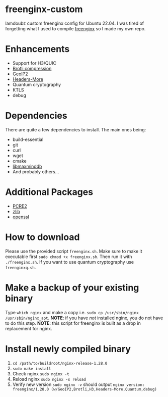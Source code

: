 # freenginx-custom
Iamdoubz custom freenginx config for Ubuntu 22.04. I was tired of forgetting what I used to compile [freenginx](https://freenginx.org/en/docs/) so I made my own repo.

# Enhancements
- Support for H3/QUIC
- [Brotli compression](https://github.com/google/ngx_brotli)
- [GeoIP2](https://github.com/leev/ngx_http_geoip2_module)
- [Headers-More](https://github.com/openresty/headers-more-nginx-module)
- Quantum cryptography
- KTLS
- debug

# Dependencies
There are quite a few dependencies to install. The main ones being:
- build-essential
- git
- curl
- wget
- cmake
- [libmaxminddb](https://github.com/maxmind/libmaxminddb)
- And probably others...

# Additional Packages
- [PCRE2](https://github.com/PCRE2Project/pcre2/)
- [zlib](https://www.zlib.net/)
- [openssl](https://github.com/openssl/openssl/)

# How to download
Please use the provided script `freenginx.sh`. Make sure to make it executable first `sudo chmod +x freenginx.sh`. Then run it with `./freenginx.sh`. If you want to use quantum cryptography use `freenginxq.sh`.

# Make a backup of your existing binary
Type `which nginx` and make a copy i.e. `sudo cp /usr/sbin/nginx /usr/sbin/nginx_apt`. **NOTE**: if you have *not* installed nginx, you do not have to do this step. **NOTE**: this script for freenginx is built as a drop in replacement for nginx.

# Install newly compiled binary
1. `cd /path/to/buildroot/nginx-release-1.28.0`
2. `sudo make install`
3. Check nginx `sudo nginx -t`
4. Reload nginx `sudo nginx -s reload`
5. Verify new version `sudo nginx -v` should output `nginx version: freenginx/1.28.0 (w/GeoIP2,Brotli,H3,Headers-More,Quantum,debug)`
